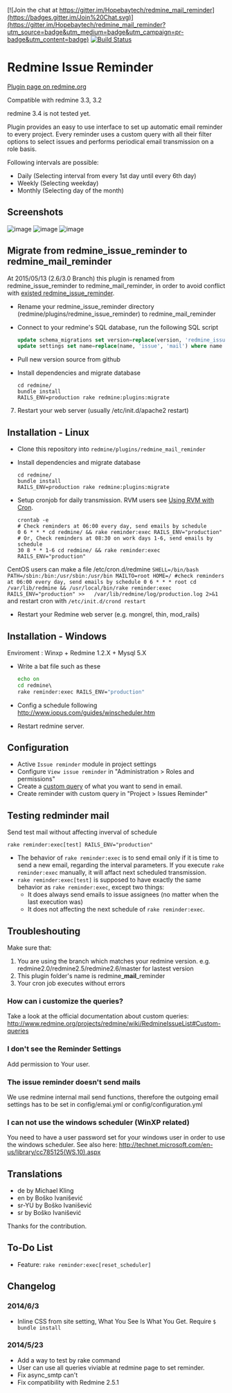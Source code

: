 [![Join the chat at https://gitter.im/Hopebaytech/redmine_mail_reminder](https://badges.gitter.im/Join%20Chat.svg)](https://gitter.im/Hopebaytech/redmine_mail_reminder?utm_source=badge&utm_medium=badge&utm_campaign=pr-badge&utm_content=badge)
[![Build Status](https://travis-ci.org/jcppkkk/redmine_mail_reminder.svg?branch=master)](https://travis-ci.org/jcppkkk/redmine_mail_reminder)

Redmine Issue Reminder
==============

[Plugin page on redmine.org](http://www.redmine.org/plugins/redmine_mail_reminder)

Compatible with redmine 3.3, 3.2

redmine 3.4 is not tested yet.

Plugin provides an easy to use interface to set up automatic email reminder to every project. 
Every reminder uses a custom query with all their filter options to select issues 
and performs periodical email transmission on a role basis.

Following intervals are possible:
 - Daily (Selecting interval from every 1st day until every 6th day)
 - Weekly (Selecting weekday)
 - Monthly (Selecting day of the month)

## Screenshots

![image](http://farm7.static.flickr.com/6109/6294745006_49986ec541_b.jpg)
![image](https://cloud.githubusercontent.com/assets/84070/7959114/ceb99b22-0a28-11e5-94f9-f4169423d0cf.png)
![image](https://cloud.githubusercontent.com/assets/84070/7959130/f794f6cc-0a28-11e5-93c9-16d56ca9c6ea.png)


## Migrate from redmine_issue_reminder to redmine_mail_reminder

At 2015/05/13 (2.6/3.0 Branch) this plugin is renamed from redmine_issue_reminder to redmine_mail_reminder, in order to avoid conflict with [existed redmine_issue_reminder](http://www.redmine.org/plugins/redmine_issue_reminder).

* Rename your redmine_issue_reminder directory (redmine/plugins/redmine_issue_reminder) to redmine_mail_reminder

* Connect to your redmine's SQL database, run the following SQL script
	```sql
	update schema_migrations set version=replace(version, 'redmine_issue_reminder', 'redmine_mail_reminder') where version like '%redmine_issue_reminder%';
	update settings set name=replace(name, 'issue', 'mail') where name =  'plugin_redmine_issue_reminder';
	```

* Pull new version source from github

* Install dependencies and migrate database
	```console
	cd redmine/
	bundle install
	RAILS_ENV=production rake redmine:plugins:migrate
	```
7. Restart your web server (usually /etc/init.d/apache2 restart)

## Installation - Linux

* Clone this repository into ```redmine/plugins/redmine_mail_reminder```
* Install dependencies and migrate database
	```console
	cd redmine/
	bundle install
	RAILS_ENV=production rake redmine:plugins:migrate
	```

* Setup cronjob for daily transmission. RVM users see [Using RVM with Cron](https://rvm.io/deployment/cron).
	```
	crontab -e
	# Check reminders at 06:00 every day, send emails by schedule
	0 6 * * * cd redmine/ && rake reminder:exec RAILS_ENV="production"
	# Or, Check reminders at 08:30 on work days 1-6, send emails by schedule
	30 8 * * 1-6 cd redmine/ && rake reminder:exec RAILS_ENV="production"
	```
CentOS users can make a file /etc/cron.d/redmine
	```
	SHELL=/bin/bash
	PATH=/sbin:/bin:/usr/sbin:/usr/bin
	MAILTO=root
	HOME=/
	#check reminders at 06:00 every day, send emails by schedule
	0 6 * * * root cd /var/lib/redmine && /usr/local/bin/rake reminder:exec RAILS_ENV="production" >> 	/var/lib/redmine/log/production.log 2>&1
	```
and restart cron with 
	```
	/etc/init.d/crond restart
	```
* Restart your Redmine web server (e.g. mongrel, thin, mod_rails)

## Installation - Windows

Enviroment : Winxp + Redmine 1.2.X + Mysql 5.X
 
* Write a bat file such as these
	```bat
	echo on
	cd redmine\
	rake reminder:exec RAILS_ENV="production"
	```

* Config a schedule following  http://www.iopus.com/guides/winscheduler.htm
* Restart redmine server.

## Configuration

* Active `Issue reminder` module in project settings
* Configure `View issue reminder` in "Administration > Roles and permissions"
* Create a [custom query](http://www.redmine.org/projects/redmine/wiki/RedmineIssueList#Custom-queries) of what you want to send in email.
* Create reminder with custom query in "Project > Issues Reminder"
 
## Testing redminder mail

Send test mail without affecting inverval of schedule

```rake reminder:exec[test] RAILS_ENV="production"```

* The behavior of `rake reminder:exec` is to send email only if it is time to send a new email, regarding the interval parameters. If you execute `rake reminder:exec` manually, it will affact next scheduled transmission.
* `rake reminder:exec[test]` is supposed to have exactly the same behavior as `rake reminder:exec`, except two things:
	* It does always send emails to issue assignees (no matter when the last execution was)
	* It does not affecting the next schedule of `rake reminder:exec`.

## Troubleshouting

Make sure that:

1. You are using the branch which matches your redmine version. e.g. redmine2.0/redmine2.5/redmine2.6/master for lastest version
2. This plugin folder's name is redmine_**mail**_reminder
3. Your cron job executes without errors

### How can i customize the queries?

Take a look at the official documentation about custom queries: 
http://www.redmine.org/projects/redmine/wiki/RedmineIssueList#Custom-queries

### I don't see the Reminder Settings

Add permission to Your user.

### The issue reminder doesn't send mails

We use redmine internal mail send functions, therefore the outgoing email settings 
has to be set in config/emai.yml or config/configuration.yml

### I can not use the windows scheduler (WinXP related)

You need to have a user password set for your windows user in order to use the windows scheduler. See also here: http://technet.microsoft.com/en-us/library/cc785125(WS.10).aspx 

## Translations

- de by Michael Kling
- en by Boško Ivanišević
- sr-YU by Boško Ivanišević
- sr by Boško Ivanišević

Thanks for the contribution. 

## To-Do List

- Feature: `rake reminder:exec[reset_scheduler]`

## Changelog

### 2014/6/3

 - Inline CSS from site setting, What You See Is What You Get. Require `$ bundle install`

### 2014/5/23

 - Add a way to test by rake command
 - User can use all queries viviable at redmine page to set reminder.
 - Fix async_smtp can't
 - Fix compatibility with Redmine 2.5.1
